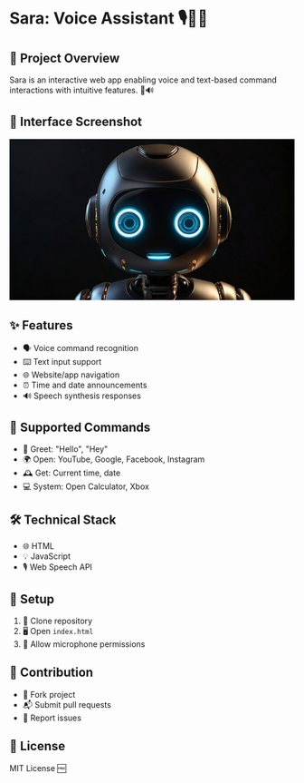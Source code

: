 # Sara: Voice Assistant 🎙️🤖💬

## 🌟 Project Overview
Sara is an interactive web app enabling voice and text-based command interactions with intuitive features. 🚀🔊

## 📸 Interface Screenshot
![Sara Voice Assistant Interface](https://github.com/radhika004/Virtual-Assistant/blob/main/360_F_953002873_lnoBcjbZwbg6rdgaNha5uTFotkWxhNb0.jpg)

## ✨ Features
- 🗣️ Voice command recognition
- ⌨️ Text input support
- 🌐 Website/app navigation
- ⏰ Time and date announcements
- 🔊 Speech synthesis responses

## 🎉 Supported Commands
- 👋 Greet: "Hello", "Hey"
- 🌍 Open: YouTube, Google, Facebook, Instagram
- 🕰️ Get: Current time, date
- 💻 System: Open Calculator, Xbox

## 🛠️ Technical Stack
- 🌐 HTML
- 💡 JavaScript
- 🎙️ Web Speech API

## 🚀 Setup
1. 🔽 Clone repository
2. 🖥️ Open `index.html`
3. 🎤 Allow microphone permissions

## 🤝 Contribution
- 🍴 Fork project
- 📬 Submit pull requests
- 🐞 Report issues

## 📜 License
MIT License 🆓
